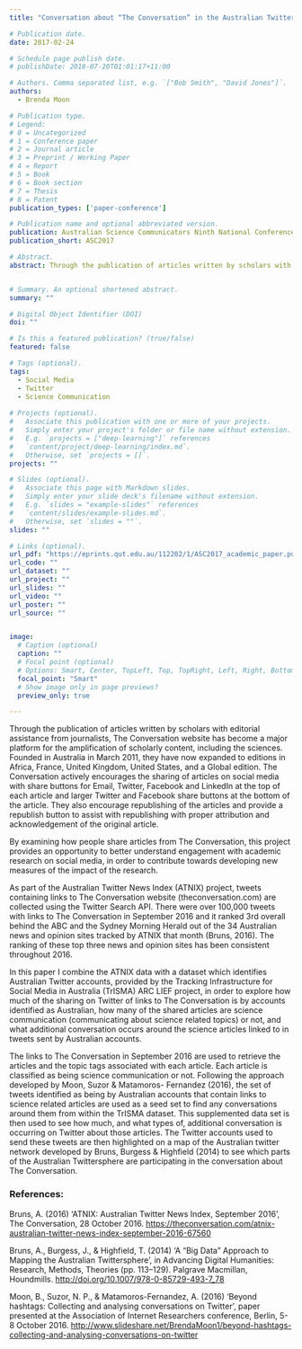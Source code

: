 ```yaml
---
title: "Conversation about “The Conversation” in the Australian Twittersphere"

# Publication date.
date: 2017-02-24

# Schedule page publish date.
# publishDate: 2018-07-20T01:01:17+11:00

# Authors. Comma separated list, e.g. `["Bob Smith", "David Jones"]`.
authors:
  - Brenda Moon

# Publication type.
# Legend:
# 0 = Uncategorized
# 1 = Conference paper
# 2 = Journal article
# 3 = Preprint / Working Paper
# 4 = Report
# 5 = Book
# 6 = Book section
# 7 = Thesis
# 8 = Patent
publication_types: ['paper-conference']

# Publication name and optional abbreviated version.
publication: Australian Science Communicators Ninth National Conference 2017
publication_short: ASC2017

# Abstract.
abstract: Through the publication of articles written by scholars with editorial assistance from journalists, The Conversation website has become a major platform for the amplification of scholarly content, including the sciences. Founded in Australia in March 2011, they have now expanded to editions in Africa, France, United Kingdom, United States, and a Global edition. The Conversation actively encourages the sharing of articles on social media with share buttons for Email, Twitter, Facebook and LinkedIn at the top of each article and larger Twitter and Facebook share buttons at the bottom of the article. They also encourage republishing of the articles and provide a republish button to assist with republishing with proper attribution and acknowledgement of the original article.


# Summary. An optional shortened abstract.
summary: ""

# Digital Object Identifier (DOI)
doi: ""

# Is this a featured publication? (true/false)
featured: false

# Tags (optional).
tags:
  - Social Media
  - Twitter
  - Science Communication
 
# Projects (optional).
#   Associate this publication with one or more of your projects.
#   Simply enter your project's folder or file name without extension.
#   E.g. `projects = ["deep-learning"]` references 
#   `content/project/deep-learning/index.md`.
#   Otherwise, set `projects = []`.
projects: ""

# Slides (optional).
#   Associate this page with Markdown slides.
#   Simply enter your slide deck's filename without extension.
#   E.g. `slides = "example-slides"` references 
#   `content/slides/example-slides.md`.
#   Otherwise, set `slides = ""`.
slides: ""

# Links (optional).
url_pdf: "https://eprints.qut.edu.au/112202/1/ASC2017_academic_paper.pdf"
url_code: ""
url_dataset: ""
url_project: ""
url_slides: ""
url_video: ""
url_poster: ""
url_source: ""


image:
  # Caption (optional)
  caption: ""
  # Focal point (optional)
  # Options: Smart, Center, TopLeft, Top, TopRight, Left, Right, BottomLeft, Bottom, BottomRight
  focal_point: "Smart"
  # Show image only in page previews?
  preview_only: true

---
```


Through the publication of articles written by scholars with editorial assistance from journalists, The Conversation website has become a major platform for the amplification of scholarly content, including the sciences. Founded in Australia in March 2011, they have now expanded to editions in Africa, France, United Kingdom, United States, and a Global edition. The Conversation actively encourages the sharing of articles on social media with share buttons for Email, Twitter, Facebook and LinkedIn at the top of each article and larger Twitter and Facebook share buttons at the bottom of the article. They also encourage republishing of the articles and provide a republish button to assist with republishing with proper attribution and acknowledgement of the original article.

By examining how people share articles from The Conversation, this project provides an opportunity to better understand engagement with academic research on social media, in order to contribute towards developing new measures of the impact of the research.

As part of the Australian Twitter News Index (ATNIX) project, tweets containing links to The Conversation website (theconversation.com) are collected using the Twitter Search API. There were over 100,000 tweets with links to The Conversation in September 2016 and it ranked 3rd overall behind the ABC and the Sydney Morning Herald out of the 34 Australian news and opinion sites tracked by ATNIX that month (Bruns, 2016). The ranking of these top three news and opinion sites has been consistent throughout 2016.

In this paper I combine the ATNIX data with a dataset which identifies Australian Twitter accounts, provided by the Tracking Infrastructure for Social Media in Australia (TrISMA) ARC LIEF project, in order to explore how much of the sharing on Twitter of links to The Conversation is by accounts identified as Australian, how many of the shared articles are science communication (communicating about science related topics) or not, and what additional conversation occurs around the science articles linked to in tweets sent by Australian accounts.

The links to The Conversation in September 2016 are used to retrieve the articles and the topic tags associated with each article. Each article is classified as being science communication or not. Following the approach developed by Moon, Suzor & Matamoros- Fernandez (2016), the set of tweets identified as being by Australian accounts that contain links to science related articles are used as a seed set to find any conversations around them from within the TrISMA dataset. This supplemented data set is then used to see how much, and what types of, additional conversation is occurring on Twitter about those articles. The Twitter accounts used to send these tweets are then highlighted on a map of the Australian twitter network developed by Bruns, Burgess & Highfield (2014) to see which parts of the Australian Twittersphere are participating in the conversation about The Conversation.

### References:

Bruns, A. (2016) ‘ATNIX: Australian Twitter News Index, September 2016’, The Conversation, 28 October 2016. https://theconversation.com/atnix-australian-twitter-news-index-september-2016-67560

Bruns, A., Burgess, J., & Highfield, T. (2014) ‘A “Big Data” Approach to Mapping the Australian Twittersphere’, in Advancing Digital Humanities: Research, Methods, Theories (pp. 113–129). Palgrave Macmillan, Houndmills. http://doi.org/10.1007/978-0-85729-493-7_78

Moon, B., Suzor, N. P., & Matamoros-Fernandez, A. (2016) ‘Beyond hashtags: Collecting and analysing conversations on Twitter’, paper presented at the Association of Internet Researchers conference, Berlin, 5-8 October 2016. http://www.slideshare.net/BrendaMoon1/beyond-hashtags-collecting-and-analysing-conversations-on-twitter
